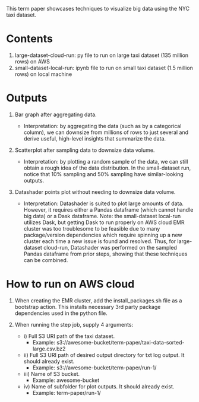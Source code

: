 This term paper showcases techniques to visualize big data using the NYC taxi dataset.

# Contents
1. large-dataset-cloud-run: py file to run on large taxi dataset (135 million rows) on AWS
2. small-dataset-local-run: ipynb file to run on small taxi dataset (1.5 million rows) on local machine

# Outputs
1. Bar graph after aggregating data.
    - Interpretation: by aggregating the data (such as by a categorical column), we can downsize from millions of rows to just several and derive useful, high-level insights that summarize the data.

2. Scatterplot after sampling data to downsize data volume.
    - Interpretation: by plotting a random sample of the data, we can still obtain a rough idea of the data distribution. In the small-dataset run, notice that 10% sampling and 50% sampling have  similar-looking outputs.

3. Datashader points plot without needing to downsize data volume.
    - Interpretation: Datashader is suited to plot large amounts of data. However, it requires either a Pandas dataframe (which cannot handle big data) or a Dask dataframe. Note: the small-dataset local-run utilizes Dask, but getting Dask to run properly on AWS cloud EMR cluster was too troublesome to be feasible due to many package/version dependencies which require spinning up a new cluster each time a new issue is found and resolved. Thus, for large-dataset cloud-run, Datashader was performed on the sampled Pandas dataframe from prior steps, showing that these techniques can be combined.

# How to run on AWS cloud
1. When creating the EMR cluster, add the install_packages.sh file as a bootstrap action. This installs necessary 3rd party package dependencies used in the python file.

2. When running the step job, supply 4 arguments:
    - i) Full S3 URI path of the taxi dataset.
        - Example: s3://awesome-bucket/term-paper/taxi-data-sorted-large.csv.bz2
    - ii) Full S3 URI path of desired output directory for txt log output. It should already exist.
        - Example: s3://awesome-bucket/term-paper/run-1/
    - iii) Name of S3 bucket.
        - Example: awesome-bucket
    - iv) Name of subfolder for plot outputs. It should already exist.
        - Example: term-paper/run-1/
